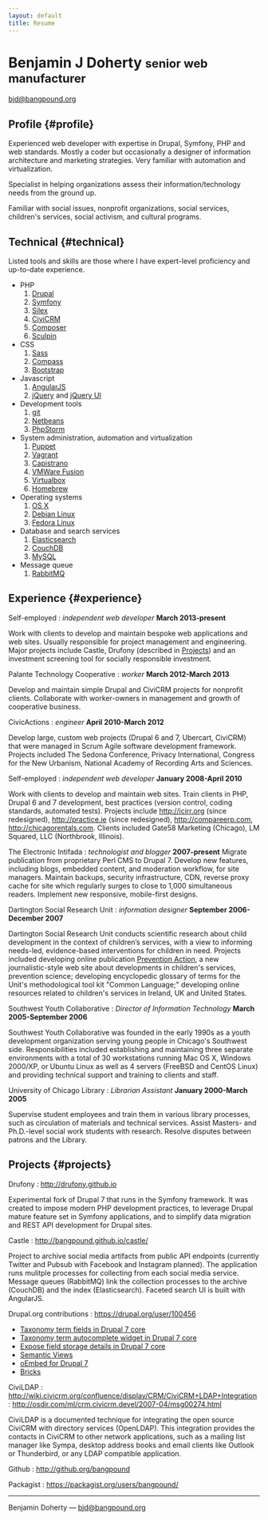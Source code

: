 ```yaml
---
layout: default
title: Resume
---
```


# Benjamin J Doherty <small>senior web manufacturer</small>

<bjd@bangpound.org>

## Profile {#profile}

Experienced web developer with expertise in Drupal, Symfony, PHP and web standards. Mostly a coder but occasionally a
designer of information architecture and marketing strategies. Very familiar with automation and virtualization.

Specialist in helping organizations assess their information/technology needs from the ground up.

Familiar with social issues, nonprofit organizations, social services, children's services, social activism, and
cultural programs.

## Technical {#technical}

Listed tools and skills are those where I have expert-level proficiency and up-to-date experience.

* PHP
  1. [Drupal](http://drupal.org)
  1. [Symfony](http://symfony.org)
  1. [Silex](http://silex.sensiolabs.org)
  1. [CiviCRM](http://civicrm.org)
  1. [Composer](http://getcomposer.org)
  1. [Sculpin](https://sculpin.io)
* CSS
  1. [Sass](http://sass-lang.com)
  1. [Compass](http://compass-style.org)
  1. [Bootstrap](http://getbootstrap.com)
* Javascript
  1. [AngularJS](http://angularjs.org)
  1. [jQuery](http://jquery.com) and [jQuery UI](https://jqueryui.com)
* Development tools
  1. [git](http://git-scm.com)
  1. [Netbeans](https://netbeans.org)
  1. [PhpStorm](http://www.jetbrains.com/phpstorm/)
* System administration, automation and virtualization
  1. [Puppet](https://puppetlabs.com)
  1. [Vagrant](http://www.vagrantup.com)
  1. [Capistrano](http://capistranorb.com)
  1. [VMWare Fusion](https://www.vmware.com/products/fusion)
  1. [Virtualbox](https://www.virtualbox.org)
  1. [Homebrew](http://brew.sh)
* Operating systems
  1. [OS X](http://www.apple.com/osx/)
  1. [Debian Linux](http://www.debian.org)
  1. [Fedora Linux](https://fedoraproject.org)
* Database and search services
  1. [Elasticsearch](http://www.elasticsearch.org)
  1. [CouchDB](http://couchdb.apache.org)
  1. [MySQL](http://www.mysql.com)
* Message queue
  1. [RabbitMQ](http://rabbitmq.com)

## Experience {#experience}

Self-employed
: *independent web developer*
  __March 2013-present__

  Work with clients to develop and maintain bespoke web applications and web sites. Usually responsible for project
  management and engineering. Major projects include Castle, Drufony (described in [Projects](#projects)) and an
  investment screening tool for socially responsible investment.

Palante Technology Cooperative
: *worker*
  __March 2012-March 2013__

  Develop and maintain simple Drupal and CiviCRM projects for nonprofit clients. Collaborate with worker-owners in
  management and growth of cooperative business.

CivicActions
: *engineer*
  __April 2010-March 2012__

  Develop large, custom web projects (Drupal 6 and 7, Ubercart, CiviCRM) that were managed in Scrum Agile software
  development framework. Projects included The Sedona Conference, Privacy International, Congress for the New Urbanism,
  National Academy of Recording Arts and Sciences.

Self-employed
: *independent web developer*
  __January 2008-April 2010__

  Work with clients to develop and maintain web sites. Train clients in PHP, Drupal 6 and 7 development, best practices
  (version control, coding standards, automated tests). Projects include <http://icirr.org> (since redesigned),
  <http://practice.ie> (since redesigned), <http://compareerp.com>, <http://chicagorentals.com>. Clients included Gate58
  Marketing (Chicago), LM Squared, LLC (Northbrook, Illinois).

The Electronic Intifada
: *technologist and blogger*
  __2007-present__
  Migrate publication from proprietary Perl CMS to Drupal 7. Develop new features, including blogs, embedded content,
  and moderation workflow, for site managers. Maintain backups, security infrastructure, CDN, reverse proxy cache for
  site which regularly surges to close to 1,000 simultaneous readers. Implement new responsive, mobile-first designs.

Dartington Social Research Unit
: *information designer*
  __September 2006-December 2007__

  Dartington Social Research Unit conducts scientific research about child development in the context of children’s
  services, with a view to informing needs-led, evidence-based interventions for children in need. Projects included
  developing online publication [Prevention Action](http://preventionaction.org), a new journalistic-style web site
  about developments in children's services, prevention science; developing encyclopedic glossary of terms for the
  Unit's methodological tool kit "Common Language;" developing online resources related to children's services in
  Ireland, UK and United States.

Southwest Youth Collaborative
: *Director of Information Technology*
  __March 2005-September 2006__

  Southwest Youth Collaborative was founded in the early 1990s as a youth development organization serving young people
  in Chicago's Southwest side. Responsibilities included establishing and maintaining three separate environments with
  a total of 30 workstations running Mac OS X, Windows 2000/XP, or Ubuntu Linux as well as 4 servers (FreeBSD and
  CentOS Linux) and providing technical support and training to clients and staff.

University of Chicago Library
: *Librarian Assistant*
  __January 2000-March 2005__

  Supervise student employees and train them in various library processes, such as circulation of materials and
  technical services. Assist Masters- and Ph.D.-level social work students with research. Resolve disputes between
  patrons and the Library.

## Projects {#projects}

Drufony
: <http://drufony.github.io>

  Experimental fork of Drupal 7 that runs in the Symfony framework. It was created to impose modern PHP development
  practices, to leverage Drupal mature feature set in Symfony applications, and to simplify data migration and REST API
  development for Drupal sites.

Castle
: <http://bangpound.github.io/castle/>

  Project to archive social media artifacts from public API endpoints (currently Twitter and Pubsub with Facebook and
  Instagram planned). The application runs mulitple processes for collecting from each social media service. Message
  queues (RabbitMQ) link the collection processes to the archive (CouchDB) and the index (Elasticsearch). Faceted
  search UI is built with AngularJS.

Drupal.org contributions
: <https://drupal.org/user/100456>

  * [Taxonomy term fields in Drupal 7 core](https://drupal.org/node/491190)
  * [Taxonomy term autocomplete widget in Drupal 7 core](https://drupal.org/node/526122)
  * [Expose field storage details in Drupal 7 core](https://drupal.org/node/569224)
  * [Semantic Views](https://drupal.org/project/semanticviews)
  * [oEmbed for Drupal 7](https://drupal.org/project/oembed)
  * [Bricks](https://drupal.org/project/brick)

CiviLDAP
: <http://wiki.civicrm.org/confluence/display/CRM/CiviCRM+LDAP+Integration>
: <http://osdir.com/ml/crm.civicrm.devel/2007-04/msg00274.html>

  CiviLDAP is a documented technique for integrating the open source CiviCRM with directory services (OpenLDAP). This
  integration provides the contacts in CiviCRM to other network applications, such as a mailing list manager like Sympa,
  desktop address books and email clients like Outlook or Thunderbird, or any LDAP compatible application.

Github
: <http://github.org/bangpound>

Packagist
: <https://packagist.org/users/bangpound/>

------

Benjamin Doherty &mdash; <bjd@bangpound.org>
